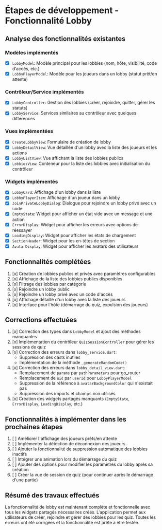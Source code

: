# Étapes de développement - Fonctionnalité Lobby

## Analyse des fonctionnalités existantes

### Modèles implémentés

- [x] `LobbyModel`: Modèle principal pour les lobbies (nom, hôte, visibilité, code d'accès, etc.)
- [x] `LobbyPlayerModel`: Modèle pour les joueurs dans un lobby (statut prêt/en attente)

### Contrôleur/Service implémentés

- [x] `LobbyController`: Gestion des lobbies (créer, rejoindre, quitter, gérer les statuts)
- [x] `LobbyService`: Services similaires au contrôleur avec quelques différences

### Vues implémentées

- [x] `CreateLobbyView`: Formulaire de création de lobby
- [x] `LobbyDetailView`: Vue détaillée d'un lobby avec la liste des joueurs et les actions
- [x] `LobbyListView`: Vue affichant la liste des lobbies publics
- [x] `LobbiesView`: Conteneur pour la liste des lobbies avec initialisation du contrôleur

### Widgets implémentés

- [x] `LobbyCard`: Affichage d'un lobby dans la liste
- [x] `LobbyPlayerItem`: Affichage d'un joueur dans un lobby
- [x] `JoinPrivateLobbyDialog`: Dialogue pour rejoindre un lobby privé avec un code
- [x] `EmptyState`: Widget pour afficher un état vide avec un message et une action
- [x] `ErrorDisplay`: Widget pour afficher les erreurs avec options de réessayer
- [x] `LoadingDisplay`: Widget pour afficher les états de chargement
- [x] `SectionHeader`: Widget pour les en-têtes de section
- [x] `AvatarDisplay`: Widget pour afficher les avatars des utilisateurs

## Fonctionnalités complétées

1. [x] Création de lobbies publics et privés avec paramètres configurables
2. [x] Affichage de la liste des lobbies publics disponibles
3. [x] Filtrage des lobbies par catégorie
4. [x] Rejoindre un lobby public
5. [x] Rejoindre un lobby privé avec un code d'accès
6. [x] Affichage détaillé d'un lobby avec la liste des joueurs
7. [x] Interface pour l'hôte (démarrage du quiz, expulsion des joueurs)

## Corrections effectuées

1. [x] Correction des types dans `LobbyModel` et ajout des méthodes manquantes
2. [x] Implémentation du contrôleur `QuizSessionController` pour gérer les sessions de quiz
3. [x] Correction des erreurs dans `lobby_service.dart`:
   - Suppression des casts inutiles
   - Implémentation de la méthode `_generateRandomCode()`
4. [x] Correction des erreurs dans `lobby_detail_view.dart`:
   - Remplacement de `params` par `pathParameters` pour go_router
   - Remplacement de `uid` par `userId` pour `LobbyPlayerModel`
   - Suppression de la référence à `avatarBackgroundColor` qui n'existait pas
   - Suppression des imports et champs non utilisés
5. [x] Création des widgets partagés manquants (`EmptyState`, `ErrorDisplay`, `LoadingDisplay`, etc.)

## Fonctionnalités à implémenter dans les prochaines étapes

1. [ ] Améliorer l'affichage des joueurs prêts/en attente
2. [ ] Implémenter la détection de déconnexion des joueurs
3. [ ] Ajouter la fonctionnalité de suppression automatique des lobbies inactifs
4. [ ] Intégrer une animation lors du démarrage du quiz
5. [ ] Ajouter des options pour modifier les paramètres du lobby après sa création
6. [ ] Créer la vue de session de quiz (pour continuer après le démarrage d'une partie)

## Résumé des travaux effectués

La fonctionnalité de lobby est maintenant complète et fonctionnelle avec tous les widgets partagés nécessaires créés. L'application permet aux utilisateurs de créer, rejoindre et gérer des lobbies pour les quiz. Toutes les erreurs ont été corrigées et la fonctionnalité est prête à être testée.
